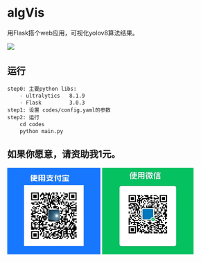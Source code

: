 # algVis
用Flask搭个web应用，可视化yolov8算法结果。
<p>
   <a align="left" href="https://github.com/xlsay/algVis" target="_blank">
   <img width="850" src="./figs/demo.gif"></a>
</p>

## 运行
```
step0: 主要python libs:
    - ultralytics   8.1.9
    - Flask         3.0.3
step1: 设置 codes/config.yaml的参数
step2: 运行
    cd codes
    python main.py

```
## 如果你愿意，请资助我1元。
<p>
   <img height="200" src="./figs/zfb.jpg"></a>
   <img height="200" src="./figs/wx.jpg"></a>
</p>

